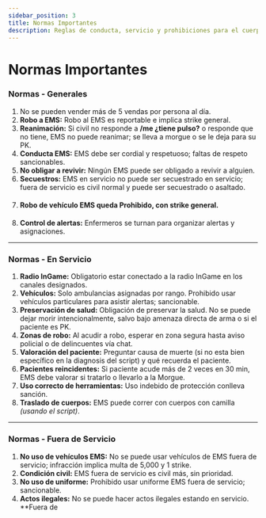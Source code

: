 ```yaml
---
sidebar_position: 3
title: Normas Importantes
description: Reglas de conducta, servicio y prohibiciones para el cuerpo de emergencias.
---
```


# Normas Importantes

### Normas <span class="morado">- Generales</span>

1. No se pueden vender más de 5 vendas por persona al día.
2. <span class="morado">**Robo a EMS:**</span> Robo al EMS es reportable e implica strike general.
3. <span class="morado">**Reanimación:**</span> Si civil no responde a **/me ¿tiene pulso?** o responde que no tiene, EMS no puede reanimar; se lleva a morgue o se le deja para su PK.
4. <span class="morado">**Conducta EMS:**</span> EMS debe ser cordial y respetuoso; faltas de respeto sancionables.
5. <span class="morado">**No obligar a revivir:**</span> Ningún EMS puede ser obligado a revivir a alguien.
6. <span class="morado">**Secuestros:**</span> EMS en servicio no puede ser secuestrado en servicio; fuera de servicio es civil normal y puede ser secuestrado o asaltado.
7. #### <span class="morado">**Robo de vehículo EMS queda**</span> <span class="rojo">**Prohibido**</span><span class="morado">**, con strike general.**</span>
8. <span class="morado">**Control de alertas:**</span> Enfermeros se turnan para organizar alertas y asignaciones.

---

### Normas - <span class="verde">En Servicio</span>

1. <span class="verde">**Radio InGame:**</span> Obligatorio estar conectado a la radio InGame en los canales designados.
2. <span class="verde">**Vehículos:**</span> Solo ambulancias asignadas por rango. Prohibido usar vehículos particulares para asistir alertas; sancionable.
3. <span class="verde">**Preservación de salud:**</span> Obligación de preservar la salud. No se puede dejar morir intencionalmente, salvo bajo amenaza directa de arma o si el paciente es PK.
4. <span class="verde">**Zonas de robo:**</span> Al acudir a robo, esperar en zona segura hasta aviso policial o de delincuentes vía chat.
5. <span class="verde">**Valoración del paciente:**</span> Preguntar causa de muerte (si no esta bien específico en la diagnosis del script) y qué recuerda el paciente.
6. <span class="verde">**Pacientes reincidentes:**</span> Si paciente acude más de 2 veces en 30 min, EMS debe valorar si tratarlo o llevarlo a la Morgue.
7. <span class="verde">**Uso correcto de herramientas:**</span> Uso indebido de protección conlleva sanción.
8. <span class="verde">**Traslado de cuerpos:**</span> EMS puede correr con cuerpos con camilla *(usando el script)*.

---

### Normas - <span class="naranja">Fuera de Servicio</span>

1. <span class="naranja">**No uso de vehículos EMS:**</span> No se puede usar vehículos de EMS fuera de servicio; infracción implica multa de 5,000 y 1 strike.
2. <span class="naranja">**Condición civil:**</span> EMS fuera de servicio es civil más, sin prioridad.
3. <span class="naranja">**No uso de uniforme:**</span> Prohibido usar uniforme EMS fuera de servicio; sancionable.
4. <span class="naranja">**Actos ilegales:**</span> No se puede hacer actos ilegales estando en servicio. **Fuera de